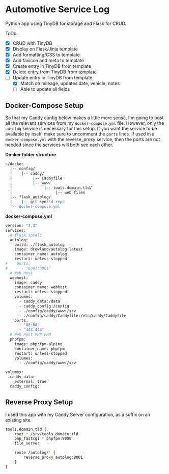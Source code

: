 # Automotive Service Log

Python app using TinyDB for storage and Flask for CRUD.

ToDo:

- [x] CRUD with TinyDB
- [x] Display on Flask/Jinja template
- [x] Add formatting/CSS to template
- [x] Add favicon and meta to template
- [x] Create entry in TinyDB from template
- [x] Delete entry from TinyDB from template
- [ ] Update entry in TinyDB from template
  - [x] Match on mileage, updates date, vehicle, notes
  - [ ] Able to update all fields

## Docker-Compose Setup

So that my Caddy config below makes a little more sense, I'm going to post all the relevant services from my `docker-compose.yml` file. However, only the `autolog` service is necessary for this setup. If you want the service to be available by itself, make sure to uncomment the `ports` lines. If used in a `docker-compose.yml` with the reverse_proxy service, then the ports are not needed since the services will both see each other.

**Docker folder structure**
```bash
~/docker
  |-- config/
  |    |-- caddy/
  |         |-- Caddyfile
  |         |-- www/
  |              |-- tools.domain.tld/
  |                   |-- web files
  |-- flask_autolog/
  |    |-- git sync'd repo
  |-- docker-compose.yml
```


**docker-compose.yml**
```bash
version: "3.3"
services:
  # flask ipcalc
  autolog:
    build: ./flask_autolog
    image: drowland/autolog:latest
    container_name: autolog
    restart: unless-stopped
#    ports:
#      - "8001:8001"
  # Web Host
  webhost:
    image: caddy
    container_name: webhost
    restart: unless-stopped
    volumes:
      - caddy_data:/data
      - caddy_config:/config
      - ./config/caddy/www:/srv
      - ./config/caddy/Caddyfile:/etc/caddy/Caddyfile
    ports:
      - "80:80"
      - "443:443"
  # Web Host PHP-FPM
  phpfpm:
    image: php:fpm-alpine
    container_name: phpfpm
    restart: unless-stopped
    volumes:
      - ./config/caddy/www:/srv

volumes:
  caddy_data:
    external: true
  caddy_config:
```

## Reverse Proxy Setup

I used this app with my Caddy Server configuration, as a suffix on an existing site.

```bash
tools.domain.tld {
    root * /srv/tools.domain.tld
    php_fastcgi * phpfpm:9000
    file_server

    route /autolog/* {
        reverse_proxy autolog:8001
    }
}
```